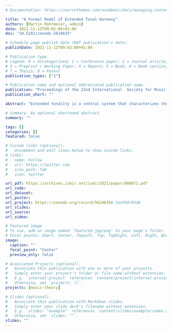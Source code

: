 ```yaml
---
# Documentation: https://sourcethemes.com/academic/docs/managing-content/

title: "A Formal Model of Extended Tonal Harmony"
authors: [Martin Rohrmeier, admin]
date: 2021-11-12T09:02:08+01:00
doi: "10.5281/zenodo.5624635"

# Schedule page publish date (NOT publication's date).
publishDate: 2021-11-12T09:02:08+01:00

# Publication type.
# Legend: 0 = Uncategorized; 1 = Conference paper; 2 = Journal article;
# 3 = Preprint / Working Paper; 4 = Report; 5 = Book; 6 = Book section;
# 7 = Thesis; 8 = Patent
publication_types: ["1"]

# Publication name and optional abbreviated publication name.
publication: "Proceedings of the 22nd International  Society for Music Information Retrieval Conference"
publication_short: ""

abstract: "Extended tonality is a central system that characterizes the music from the 19th up to the 21st century, including styles like popular music, ﬁlm music or Jazz. Developing from classical major-minor tonality, the harmonic language of extended tonality forms its own set of rules and regularities, which are a result of the freer combinatoriality of chords within phrases, non-standard chord forms, the emancipation of dissonance, and the loosening of the concept of key. These phenomena posit a challenge for formal, mathematical theory building. The theoretical model proposed in this paper proceeds from Neo-Riemannian and Tonfeld theory, a systematic but informal music-theoretical framework for extended tonality. Our model brings together three fundamental components: the underlying algebraic structure of the Tonnetz, the three basic analytical categories from Tonfeld theory (octatonic and hexatonic collections as well as stacks of ﬁfths), and harmonic syntax in terms of formal language theory. The proposed model is speciﬁed to a level of detail that lends itself for implementation and empirical investigation."

# Summary. An optional shortened abstract.
summary: ""

tags: []
categories: []
featured: false

# Custom links (optional).
#   Uncomment and edit lines below to show custom links.
# links:
# - name: Follow
#   url: https://twitter.com
#   icon_pack: fab
#   icon: twitter

url_pdf: https://archives.ismir.net/ismir2021/paper/000071.pdf
url_code:
url_dataset:
url_poster:
url_project: https://zenodo.org/record/5624635#.YanPUOrMJdA
url_slides:
url_source:
url_video:

# Featured image
# To use, add an image named `featured.jpg/png` to your page's folder. 
# Focal points: Smart, Center, TopLeft, Top, TopRight, Left, Right, BottomLeft, Bottom, BottomRight.
image:
  caption: ""
  focal_point: "Center"
  preview_only: false

# Associated Projects (optional).
#   Associate this publication with one or more of your projects.
#   Simply enter your project's folder or file name without extension.
#   E.g. `internal-project` references `content/project/internal-project/index.md`.
#   Otherwise, set `projects: []`.
projects: [music-theory]

# Slides (optional).
#   Associate this publication with Markdown slides.
#   Simply enter your slide deck's filename without extension.
#   E.g. `slides: "example"` references `content/slides/example/index.md`.
#   Otherwise, set `slides: ""`.
slides: ""
---
```

